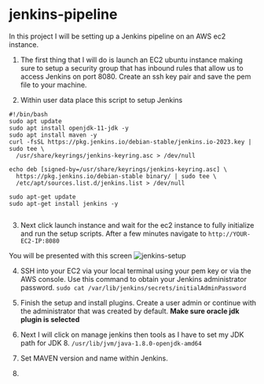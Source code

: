 # jenkins-pipeline

In this project I will be setting up a Jenkins pipeline on an AWS ec2 instance. 


1. The first thing that I will do is launch an EC2 ubuntu instance making sure to setup a security group that has inbound rules that allow us to access Jenkins on port 8080. Create an ssh key pair and save the pem file to your machine. 

2. Within user data place this script to setup Jenkins 

```
#!/bin/bash
sudo apt update
sudo apt install openjdk-11-jdk -y
sudo apt install maven -y
curl -fsSL https://pkg.jenkins.io/debian-stable/jenkins.io-2023.key | sudo tee \
  /usr/share/keyrings/jenkins-keyring.asc > /dev/null
  
echo deb [signed-by=/usr/share/keyrings/jenkins-keyring.asc] \
  https://pkg.jenkins.io/debian-stable binary/ | sudo tee \
  /etc/apt/sources.list.d/jenkins.list > /dev/null

sudo apt-get update
sudo apt-get install jenkins -y


```

3. Next click launch instance and wait for the ec2 instance to fully initialize and run the setup scripts. After a few minutes navigate to ``` http://YOUR-EC2-IP:8080 ```

You will be presented with this screen
![jenkins-setup](https://github.com/josiah34/jenkins-pipeline/assets/25124463/47b837a7-f199-49ed-b53d-4121822fbb51)

4. SSH into your EC2 via your local terminal using your pem key or via the AWS console. Use this command to obtain your Jenkins administrator password. ```sudo cat /var/lib/jenkins/secrets/initialAdminPassword```

5. Finish the setup and install plugins. Create a user admin or continue with the administrator that was created by default. **Make sure oracle jdk plugin is selected** 
6. Next I will click on manage jenkins then tools as I have to set my JDK path for JDK 8. ```/usr/lib/jvm/java-1.8.0-openjdk-amd64```
7. Set MAVEN version and name within Jenkins. 
8. 


